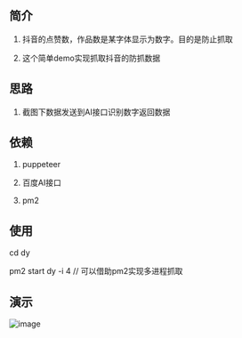 ## 简介

1. 抖音的点赞数，作品数是某字体显示为数字。目的是防止抓取

2. 这个简单demo实现抓取抖音的防抓数据


## 思路

1. 截图下数据发送到AI接口识别数字返回数据


## 依赖

1. puppeteer

2. 百度AI接口

3. pm2

## 使用

cd dy

pm2 start dy -i 4   // 可以借助pm2实现多进程抓取

## 演示

 ![image](https://github.com/masterZSH/dy/blob/master/res/1.gif)

